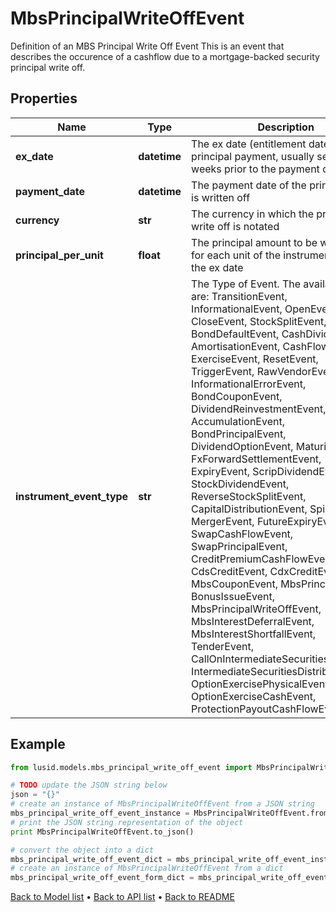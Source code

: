 # MbsPrincipalWriteOffEvent

Definition of an MBS Principal Write Off Event  This is an event that describes the occurence of a cashflow due to a mortgage-backed security principal write off.

## Properties
Name | Type | Description | Notes
------------ | ------------- | ------------- | -------------
**ex_date** | **datetime** | The ex date (entitlement date) of the principal payment, usually several weeks prior to the payment date | 
**payment_date** | **datetime** | The payment date of the principal that is written off | 
**currency** | **str** | The currency in which the principal write off is notated | 
**principal_per_unit** | **float** | The principal amount to be written off for each unit of the instrument held on the ex date | [optional] 
**instrument_event_type** | **str** | The Type of Event. The available values are: TransitionEvent, InformationalEvent, OpenEvent, CloseEvent, StockSplitEvent, BondDefaultEvent, CashDividendEvent, AmortisationEvent, CashFlowEvent, ExerciseEvent, ResetEvent, TriggerEvent, RawVendorEvent, InformationalErrorEvent, BondCouponEvent, DividendReinvestmentEvent, AccumulationEvent, BondPrincipalEvent, DividendOptionEvent, MaturityEvent, FxForwardSettlementEvent, ExpiryEvent, ScripDividendEvent, StockDividendEvent, ReverseStockSplitEvent, CapitalDistributionEvent, SpinOffEvent, MergerEvent, FutureExpiryEvent, SwapCashFlowEvent, SwapPrincipalEvent, CreditPremiumCashFlowEvent, CdsCreditEvent, CdxCreditEvent, MbsCouponEvent, MbsPrincipalEvent, BonusIssueEvent, MbsPrincipalWriteOffEvent, MbsInterestDeferralEvent, MbsInterestShortfallEvent, TenderEvent, CallOnIntermediateSecuritiesEvent, IntermediateSecuritiesDistributionEvent, OptionExercisePhysicalEvent, OptionExerciseCashEvent, ProtectionPayoutCashFlowEvent | 

## Example

```python
from lusid.models.mbs_principal_write_off_event import MbsPrincipalWriteOffEvent

# TODO update the JSON string below
json = "{}"
# create an instance of MbsPrincipalWriteOffEvent from a JSON string
mbs_principal_write_off_event_instance = MbsPrincipalWriteOffEvent.from_json(json)
# print the JSON string representation of the object
print MbsPrincipalWriteOffEvent.to_json()

# convert the object into a dict
mbs_principal_write_off_event_dict = mbs_principal_write_off_event_instance.to_dict()
# create an instance of MbsPrincipalWriteOffEvent from a dict
mbs_principal_write_off_event_form_dict = mbs_principal_write_off_event.from_dict(mbs_principal_write_off_event_dict)
```
[Back to Model list](../README.md#documentation-for-models) &#8226; [Back to API list](../README.md#documentation-for-api-endpoints) &#8226; [Back to README](../README.md)


